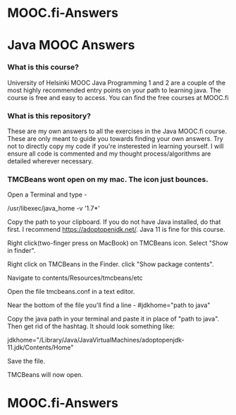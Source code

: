 # MOOC.fi-Answers
# Java MOOC Answers
### What is this course?
University of Helsinki MOOC Java Programming 1 and 2 are a couple of the most highly recommended entry points on your path to learning java. The course is free and easy to access. You can find the free courses at MOOC.fi


### What is this repository?
These are my own answers to all the exercises in the Java MOOC.fi course. These are only meant to guide you towards finding your own answers. Try not to directly copy my code if you're insterested in learning yourself. I will ensure all code is commented and my thought process/algorithms are detailed wherever necessary. 


### TMCBeans wont open on my mac. The icon just bounces.

Open a Terminal and type -

/usr/libexec/java_home -v '1.7*'

Copy the path to your clipboard. If you do not have Java installed, do that first. I recommend https://adoptopenjdk.net/. Java 11 is fine for this course.

Right click(two-finger press on MacBook) on TMCBeans icon. Select "Show in finder".

Right click on TMCBeans in the Finder. click "Show package contents".

Navigate to contents/Resources/tmcbeans/etc

Open the file tmcbeans.conf in a text editor.

Near the bottom of the file you'll find a line - #jdkhome="path to java"

Copy the java path in your terminal and paste it in place of "path to java". Then get rid of the hashtag. It should look something like:

jdkhome="/Library/Java/JavaVirtualMachines/adoptopenjdk-11.jdk/Contents/Home"

Save the file. 

TMCBeans will now open.

# MOOC.fi-Answers
